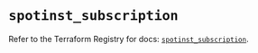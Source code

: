 # `spotinst_subscription`

Refer to the Terraform Registry for docs: [`spotinst_subscription`](https://registry.terraform.io/providers/spotinst/spotinst/1.218.0/docs/resources/subscription).

